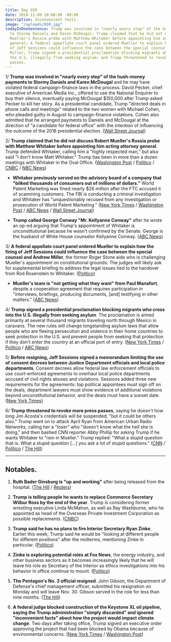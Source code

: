 ```yaml
---
title: Day 659
date: 2018-11-09 10:08:00 -08:00
description: Inconvenient facts.
image: "/uploads/659.jpg"
todayInOneSentence: Trump was involved in "nearly every step" of the hush-money payments
  to Stormy Daniels and Karen McDougal; Trump claimed that he did not discuss Robert
  Mueller's Russia probe with Matthew Whitaker before appointing him acting attorney
  general; A federal appellate court panel ordered Mueller to explain how the firing
  of Jeff Sessions could influence the case between the special counsel and Andrew
  Miller; Trump signed a presidential proclamation blocking migrants who cross into
  the U.S. illegally from seeking asylum; and Trump threatened to revoke more press
  passes.
---
```


1/ **Trump was involved in "nearly every step" of the hush-money payments to Stormy Daniels and Karen McDougal** and he may have violated federal campaign-finance laws in the process. David Pecker, chief executive of American Media Inc., offered to use the National Enquirer to buy their silence, eventually paying McDougal $150,000 after Trump asked Pecker to kill her story. As a presidential candidate, Trump "directed deals in phone calls and meetings" related to the two women with Michael Cohen, who pleaded guilty in August to campaign-finance violations. Cohen also admitted that he arranged payments to Daniels and McDougal at the direction of "a candidate for federal office" with the intention of influencing the outcome of the 2016 presidential election. ([Wall Street Journal](https://www.wsj.com/articles/donald-trump-played-central-role-in-hush-payoffs-to-stormy-daniels-and-karen-mcdougal-1541786601))

2/ **Trump claimed that he did not discuss Robert Mueller's Russia probe with Matthew Whitaker before appointing him acting attorney general**. Trump defended Whitaker, calling him a "highly respected man," but also said "I don't know Matt Whitaker." Trump has been in more than a dozen meetings with Whitaker in the Oval Office. ([Washington Post](https://www.washingtonpost.com/politics/trump-says-he-doesnt-know-his-new-acting-ag-hasnt-talked-to-him-about-russia-probe/2018/11/09/c3f00922-e429-11e8-b759-3d88a5ce9e19_story.html) / [Politico](https://www.politico.com/story/2018/11/09/trump-whitaker-attorney-general-979015) / [CNBC](https://www.cnbc.com/2018/11/09/trump-says-he-didnt-discuss-mueller-with-acting-ag-whitaker.html) / [NBC News](https://www.nbcnews.com/politics/donald-trump/trump-claims-he-hasn-t-spoken-whitaker-about-mueller-probe-n934426))

* **Whitaker previously served on the advisory board of a company that "bilked thousands of consumers out of millions of dollars."** World Patent Marketing was fined nearly $26 million after the FTC accused it of scamming customers. The FBI is conducting a criminal investigation and Whitaker has "unquestionably recused from any investigation or prosecution of World Patent Marketing." ([New York Times](https://www.nytimes.com/2018/11/08/us/politics/whitaker-trump-attorney-general.html) / [Washington Post](https://www.washingtonpost.com/politics/before-he-led-the-justice-department-matthew-g-whitaker-promoted-company-accused-of-deceiving-clients/2018/11/08/f46e6db8-e380-11e8-ab2c-b31dcd53ca6b_story.html) / [ABC News](https://abcnews.go.com/Politics/acting-attorney-general-matthew-whitaker-ties-company-federal/story?id=59067838) / [Wall Street Journal](https://www.wsj.com/articles/fbi-is-investigating-florida-company-where-whitaker-was-advisory-board-member-1541799564))

* **Trump called George Conway "Mr. Kellyanne Conway"** after he wrote an op-ed arguing that Trump's appointment of Whitaker is unconstitutional because he wasn't confirmed by the Senate. George is the husband of White House counselor Kellyanne Conway. ([ABC News](https://abcnews.go.com/Politics/kellyanne-conways-husband-argues-trumps-acting-attorney-general/story?id=59066631))

3/ **A federal appellate court panel ordered Mueller to explain how the firing of Jeff Sessions could influence the case between the special counsel and Andrew Miller**, the former Roger Stone aide who is challenging Mueller's appointment on constitutional grounds. The judges will likely ask for supplemental briefing to address the legal issues tied to the handover from Rod Rosenstein to Whitaker. ([Politico](https://www.politico.com/story/2018/11/09/mueller-sessions-whitaker-doj-shakeup-979657))

* **Mueller's team is "not getting what they want" from Paul Manafort**, despite a cooperation agreement that requires participation in "interviews, briefings, producing documents, \[and\] testifying in other matters." ([ABC News](https://abcnews.go.com/Politics/tensions-rising-mueller-manafort-level-cooperation-sources/story?id=59086047))

4/ **Trump signed a presidential proclamation blocking migrants who cross into the U.S. illegally from seeking asylum**. The proclamation is aimed primarily at several thousand migrants traveling north through Mexico in caravans. The new rules will change longstanding asylum laws that allow people who are fleeing persecution and violence in their home countries to seek protection in the U.S. and prevent people from seeking that protection if they don't enter the country at an official port of entry. ([New York Times](https://www.nytimes.com/2018/11/09/us/politics/trump-asylum-seekers-executive-order.html) / [Politico](https://www.politico.com/story/2018/11/08/trump-moves-to-restrict-asylum-access-at-the-border-978233) / [ABC News](https://abcnews.go.com/Politics/trump-make-good-pre-election-promise-crack-asylum/story?id=59068944))

5/ **Before resigning, Jeff Sessions signed a memorandum limiting the use of consent decrees between Justice Department officials and local police departments**. Consent decrees allow federal law enforcement officials to use court-enforced agreements to overhaul local police departments accused of civil rights abuses and violations. Sessions added three new requirements for the agreements: top political appointees must sign off on the deals, department lawyers must show evidence of additional violations beyond unconstitutional behavior, and the deals must have a sunset date. ([New York Times](https://www.nytimes.com/2018/11/08/us/politics/sessions-limits-consent-decrees.html))

6/ **Trump threatened to revoke more press passes**, saying he doesn't how long Jim Acosta's credentials will be suspended, "but it could be others also." Trump went on to attack April Ryan from American Urban Radio Networks, calling her a "loser" who "doesn't know what the hell she is doing," and then bashed CNN reporter Abby Phillip for asking Trump if he wants Whitaker to "rein in Mueller." Trump replied: "What a stupid question that is. What a stupid question \[...\] you ask a lot of stupid questions." ([CNN](https://www.cnn.com/2018/11/09/media/white-house-press-pass-threat/index.html) / [Politico](https://www.politico.com/story/2018/11/09/trump-cnn-white-house-access-980280) / [The Hill](https://thehill.com/homenews/administration/415900-trump-calls-april-ryan-a-loser-threatens-to-revoke-more-press))

---

## Notables.

1. **Ruth Bader Ginsburg is "up and working"** after being released from the hospital. ([The Hill](https://thehill.com/blogs/blog-briefing-room/news/415871-nephew-says-ginsburg-up-and-working-after-being-hospitalized) / [Reuters](https://www.reuters.com/article/us-usa-court-ginsburg-idUSKBN1ND20M))

2. **Trump is telling people he wants to replace Commerce Secretary Wilbur Ross by the end of the year**. Trump is considering former wrestling executive Linda McMahon, as well as Ray Washburne, who he appointed as head of the Overseas Private Investment Corporation as possible replacements. ([CNBC](https://www.cnbc.com/2018/11/09/trump-could-replace-commerce-secretary-wilbur-ross-by-end-of-the-year.html))

3. **Trump said he has no plans to fire Interior Secretary Ryan Zinke**. Earlier this week, Trump said he would be "looking at different people for different positions" after the midterms, mentioning Zinke in particular. ([Politico](https://www.politico.com/story/2018/11/09/trump-not-firing-zinke-980424))

4. **Zinke is exploring potential roles at Fox News**, the energy industry, and other business sectors as it becomes increasingly likely that he will leave his role as Secretary of the Interior as ethics investigations into his behavior in office continue to mount. ([Politico](https://www.politico.com/story/2018/11/08/ryan-zinke-fox-news-956537))

5. **The Pentagon's No. 3 official resigned**. John Gibson, the Department of Defense's chief management officer, submitted his resignation on Monday and will leave Nov. 30. Gibson served in the role for less than nine months. ([The Hill](https://thehill.com/policy/defense/415945-pentagons-no-3-official-resigns-after-less-than-a-year-on-the-job))

6. **A federal judge blocked construction of the Keystone XL oil pipeline, saying the Trump administration "simply discarded" and ignored "inconvenient facts" about how the project would impact climate change**. Two days after taking office, Trump signed an executive order approving the project that had been blocked by Obama because of environmental concerns. ([New York Times](https://www.nytimes.com/2018/11/09/climate/judge-blocks-keystone-pipeline.html) / [Washington Post](https://www.washingtonpost.com/nation/2018/11/09/keystone-xl-pipeline-blocked-by-federal-judge-major-blow-trump-administration/))